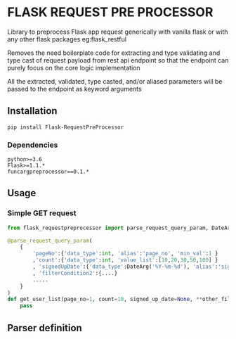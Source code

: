 # FLASK REQUEST PRE PROCESSOR

Library to preprocess Flask app request generically with vanilla flask or with any other flask packages eg:flask_restful

Removes the need boilerplate code for extracting and type validating and type cast of request payload from rest api endpoint so that the endpoint can purely focus on the core logic implementation

All the extracted, validated, type casted, and/or aliased parameters will be passed to the endpoint as keyword arguments 


## Installation

    pip install Flask-RequestPreProcessor

### Dependencies
    
    python>=3.6
    Flask>=1.1.*
    funcargpreprocessor==0.1.*
    
## Usage

### Simple GET request

```python
from flask_requestpreprocessor import parse_request_query_param, DateArg

@parse_request_query_param(
    {
        'pageNo':{'data_type':int, 'alias':'page_no', 'min_val':1 }
        ,'count':{'data_type':int, 'value_list':[10,20,30,50,100] }
        , 'signedUpDate':{'data_type':DateArg('%Y-%m-%d'), 'alias':'signed_up_date'}
        , 'filterCondition2':{....}
        .....
    }
)
def get_user_list(page_no=1, count=10, signed_up_date=None, **other_filter_conditions):
    pass
```

## Parser definition
    